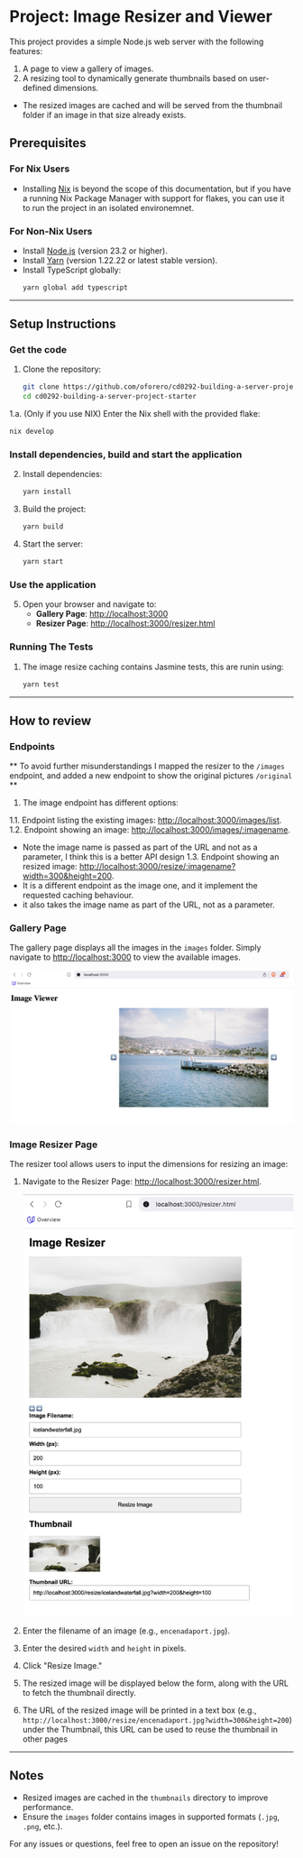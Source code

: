# Project: Image Resizer and Viewer

This project provides a simple Node.js web server with the following features:

1. A page to view a gallery of images.
2. A resizing tool to dynamically generate thumbnails based on user-defined dimensions.
  - The resized images are cached and will be served from the thumbnail folder if an image
     in that size already exists.

## Prerequisites

### For Nix Users
- Installing [Nix](https://nixos.org/download.html) is beyond the scope of this documentation,
  but if you have a running Nix Package Manager with support for flakes, you can use it to run
  the project in an isolated environemnet.

### For Non-Nix Users
- Install [Node.js](https://nodejs.org/) (version 23.2 or higher).
- Install [Yarn](https://yarnpkg.com/) (version 1.22.22 or latest stable version).
- Install TypeScript globally:
  ```bash
  yarn global add typescript
  ```

---

## Setup Instructions

### Get the code
1. Clone the repository:
   ```bash
   git clone https://github.com/oforero/cd0292-building-a-server-project-starter.git
   cd cd0292-building-a-server-project-starter
   ```

1.a. (Only if you use NIX) Enter the Nix shell with the provided flake:
   ```bash
   nix develop
   ```

### Install dependencies, build and start the application
2. Install dependencies:
   ```bash
   yarn install
   ```

3. Build the project:
   ```bash
   yarn build
   ```

4. Start the server:
   ```bash
   yarn start
   ```

### Use the application
5. Open your browser and navigate to:
   - **Gallery Page**: [http://localhost:3000](http://localhost:3000)
   - **Resizer Page**: [http://localhost:3000/resizer.html](http://localhost:3000/resizer.html)


### Running The Tests

1. The image resize caching contains Jasmine tests, this are runin using:

   ```bash
   yarn test
   ```

---

## How to review

### Endpoints

** To avoid further misunderstandings I mapped the resizer to the `/images` endpoint,
   and added a new endpoint to show the original pictures `/original`  **
1. The image endpoint has different options:

1.1. Endpoint listing the existing images: [http://localhost:3000/images/list](http://localhost:3000/images/list).
1.2. Endpoint showing an image: [http://localhost:3000/images/:imagename](http://localhost:3000/images/:imagename).
  - Note the image name is passed as part of the URL and not as a parameter, I think this is a better API design
1.3. Endpoint showing an resized image: [http://localhost:3000/resize/:imagename?width=300&height=200](http://localhost:3000/images/:imagename?width=300&height=200).
  - It is a different endpoint as the image one, and it implement the requested caching behaviour.
  - it also takes the image name as part of the URL, not as a parameter.

### **Gallery Page**
The gallery page displays all the images in the `images` folder. Simply navigate to [http://localhost:3000](http://localhost:3000) to view the available images.

  ![image](udacity-typescript-image-project-screenshot-1.jpg)

### **Image Resizer Page**
The resizer tool allows users to input the dimensions for resizing an image:

1. Navigate to the Resizer Page: [http://localhost:3000/resizer.html](http://localhost:3000/resizer.html).

    ![image](udacity-typescript-image-project-screenshot-2.jpg)

2. Enter the filename of an image (e.g., `encenadaport.jpg`).
3. Enter the desired `width` and `height` in pixels.
4. Click "Resize Image."
5. The resized image will be displayed below the form, along with the URL to fetch the thumbnail directly.
6. The URL of the resized image will be printed in a text box (e.g., `http://localhost:3000/resize/encenadaport.jpg?width=300&height=200`) under the Thumbnail,
   this URL can be used to reuse the thumbnail in other pages


---

## Notes
- Resized images are cached in the `thumbnails` directory to improve performance.
- Ensure the `images` folder contains images in supported formats (`.jpg`, `.png`, etc.).

For any issues or questions, feel free to open an issue on the repository!
